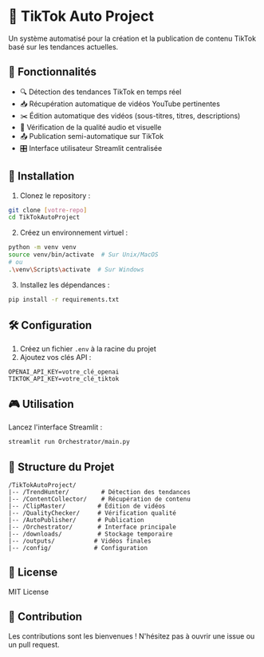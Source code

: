 # 🎥 TikTok Auto Project

Un système automatisé pour la création et la publication de contenu TikTok basé sur les tendances actuelles.

## 🌟 Fonctionnalités

- 🔍 Détection des tendances TikTok en temps réel
- 📥 Récupération automatique de vidéos YouTube pertinentes
- ✂️ Édition automatique des vidéos (sous-titres, titres, descriptions)
- 🎯 Vérification de la qualité audio et visuelle
- 📤 Publication semi-automatique sur TikTok
- 🎛️ Interface utilisateur Streamlit centralisée

## 🚀 Installation

1. Clonez le repository :
```bash
git clone [votre-repo]
cd TikTokAutoProject
```

2. Créez un environnement virtuel :
```bash
python -m venv venv
source venv/bin/activate  # Sur Unix/MacOS
# ou
.\venv\Scripts\activate  # Sur Windows
```

3. Installez les dépendances :
```bash
pip install -r requirements.txt
```

## 🛠️ Configuration

1. Créez un fichier `.env` à la racine du projet
2. Ajoutez vos clés API :
```env
OPENAI_API_KEY=votre_clé_openai
TIKTOK_API_KEY=votre_clé_tiktok
```

## 🎮 Utilisation

Lancez l'interface Streamlit :
```bash
streamlit run Orchestrator/main.py
```

## 📁 Structure du Projet

```
/TikTokAutoProject/
|-- /TrendHunter/         # Détection des tendances
|-- /ContentCollector/    # Récupération de contenu
|-- /ClipMaster/         # Édition de vidéos
|-- /QualityChecker/     # Vérification qualité
|-- /AutoPublisher/      # Publication
|-- /Orchestrator/       # Interface principale
|-- /downloads/          # Stockage temporaire
|-- /outputs/           # Vidéos finales
|-- /config/            # Configuration
```

## 📝 License

MIT License

## 🤝 Contribution

Les contributions sont les bienvenues ! N'hésitez pas à ouvrir une issue ou un pull request. 